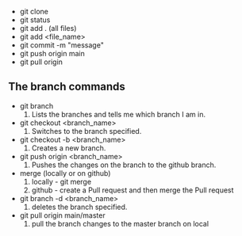 * git clone
* git status
* git add . (all files)
* git add <file_name>
* git commit -m "message"
* git push origin main
* git pull origin

## The branch commands
* git branch
	1. Lists the branches and tells me which branch I am in. 
* git checkout <branch_name>
	1. Switches to the branch specified. 
* git checkout -b <branch_name>
	1. Creates a new branch. 
* git push origin <branch_name>
	1. Pushes the changes on the branch to the github branch. 
* merge (locally or on github)
	1. locally - git merge
	2. github - create a Pull request and then merge the Pull request
* git branch -d <branch_name>
	1. deletes the branch specified. 
* git pull origin main/master
	1. pull the branch changes to the master branch on local